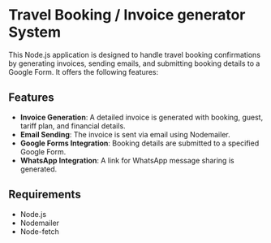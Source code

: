 # Travel Booking / Invoice generator System

This Node.js application is designed to handle travel booking confirmations by generating invoices, sending emails, and submitting booking details to a Google Form. It offers the following features:

## Features

- **Invoice Generation**: A detailed invoice is generated with booking, guest, tariff plan, and financial details.
- **Email Sending**: The invoice is sent via email using Nodemailer.
- **Google Forms Integration**: Booking details are submitted to a specified Google Form.
- **WhatsApp Integration**: A link for WhatsApp message sharing is generated.

## Requirements

- Node.js
- Nodemailer
- Node-fetch


